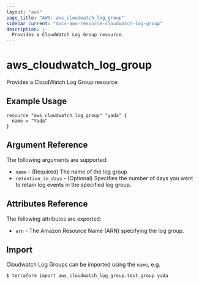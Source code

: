 ```yaml
---
layout: "aws"
page_title: "AWS: aws_cloudwatch_log_group"
sidebar_current: "docs-aws-resource-cloudwatch-log-group"
description: |-
  Provides a CloudWatch Log Group resource.
---
```


# aws\_cloudwatch\_log\_group

Provides a CloudWatch Log Group resource.

## Example Usage

```
resource "aws_cloudwatch_log_group" "yada" {
  name = "Yada"
}
```

## Argument Reference

The following arguments are supported:

* `name` - (Required) The name of the log group
* `retention_in_days` - (Optional) Specifies the number of days
  you want to retain log events in the specified log group.

## Attributes Reference

The following attributes are exported:

* `arn` - The Amazon Resource Name (ARN) specifying the log group.


## Import

Cloudwatch Log Groups can be imported using the `name`, e.g. 

```
$ terraform import aws_cloudwatch_log_group.test_group yada
```